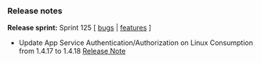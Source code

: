 ### Release notes
<!-- Please add your release notes in the following format:
- My change description (#PR)
-->
**Release sprint:** Sprint 125
[ [bugs](https://github.com/Azure/azure-functions-host/issues?q=is%3Aissue+milestone%3A%22Functions+Sprint+125%22+label%3Abug+is%3Aclosed) | [features](https://github.com/Azure/azure-functions-host/issues?q=is%3Aissue+milestone%3A%22Functions+Sprint+125%22+label%3Afeature+is%3Aclosed) ]
- Update App Service Authentication/Authorization on Linux Consumption from 1.4.17 to 1.4.18 [Release Note](https://github.com/Azure/app-service-announcements/issues/387)